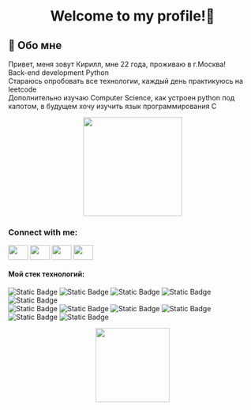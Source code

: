 <div id="badges" align="center">
<h1>Welcome to my profile!👋</h1>
</div>


## 🚀 Обо мне
Привет, меня зовут Кирилл, мне 22 года, проживаю в г.Москва!  
Back-end development Python  
Стараюсь опробовать все технологии, каждый день практикуюсь на leetcode   
Дополнительно изучаю Computer Science, как устроен python под капотом, в будущем хочу изучить язык программирования С





<div id="header" align="center">
  <img src="https://i.giphy.com/media/v1.Y2lkPTc5MGI3NjExOGluYnQwMXczN2M2ZXpwcnhxMDliYTlxcHVvbHR1d3UycWFybGV2aiZlcD12MV9pbnRlcm5hbF9naWZfYnlfaWQmY3Q9cw/fvx95jkua5th3YeThr/giphy.gif" width="200"/>
</div>

<h3 align="left">Connect with me:</h3>
<p align="left">
<a href="your link" target="blank"><img align="center" src="https://cdn.jsdelivr.net/npm/simple-icons@3.0.1/icons/twitter.svg" alt="" height="30" width="40" /></a>
<a href="your link" target="blank"><img align="center" src="https://cdn.jsdelivr.net/npm/simple-icons@3.0.1/icons/linkedin.svg" alt="" height="30" width="40" /></a>
<a href="your link" target="blank"><img align="center" src="https://cdn.jsdelivr.net/npm/simple-icons@3.0.1/icons/instagram.svg" alt="" height="30" width="40" /></a>
<a href="your link" target="blank"><img align="center" src="https://cdn.jsdelivr.net/npm/simple-icons@3.0.1/icons/youtube.svg" alt="" height="30" width="40"/></a>
</p>


#### Мой стек технологий:
![Static Badge](https://img.shields.io/badge/Python-gray?logo=python&logoColor=white&labelColor=3776AB)
![Static Badge](https://img.shields.io/badge/Postgresql-gray?style=flat&logo=postgresql&logoColor=white&logoSize=100&labelColor=3a6c94)
![Static Badge](https://img.shields.io/badge/Git-gray?style=flat&logo=git&logoColor=white&logoSize=100&labelColor=f1563b)
![Static Badge](https://img.shields.io/badge/FastApi-gray?style=flat&logo=fastapi&logoColor=white&logoSize=100&labelColor=1b9a8e)
![Static Badge](https://img.shields.io/badge/Django-gray?style=flat&logo=django&logoColor=white&logoSize=100&labelColor=003e2b)  
![Static Badge](https://img.shields.io/badge/sqlalchemy-gray?style=flat&logo=sqlalchemy&logoColor=white&logoSize=100&labelColor=cc302e)
![Static Badge](https://img.shields.io/badge/apachekafka-gray?style=flat&logo=apachekafka&logoColor=white&logoSize=100&labelColor=808080) 
![Static Badge](https://img.shields.io/badge/Rabbitmq-gray?style=flat&logo=rabbitmq&logoColor=white&logoSize=100&labelColor=%23FF6600)
![Static Badge](https://img.shields.io/badge/Docker-gray?style=flat&logo=docker&logoColor=white&logoSize=100&labelColor=2668ee)  
![Static Badge](https://img.shields.io/badge/Jira-gray?style=flat&logo=jira&logoColor=white&logoSize=100&labelColor=%230052CC)
![Static Badge](https://img.shields.io/badge/Confluence-gray?style=flat&logo=confluence&logoColor=white&logoSize=100&labelColor=%23172B4D)       




<div id="badges" align="center">
<a href="https://t.me/belskirill">
<img src="https://img.shields.io/badge/Telegram-%2326A5E4?style=flat-square&logo=telegram&logoColor=white&labelColor=%2326A5E4"
  width="150"/>
</a>
</div>
